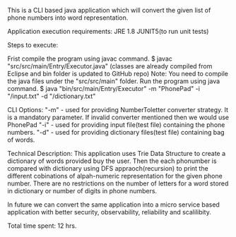 
This is a CLI based java application which will convert the given list of phone numbers into word representation.

Application execution requirements:
 JRE 1.8
 JUNIT5(to run unit tests)

Steps to execute:

 Frist compile the program using javac command.
      $ javac "src/src/main/Entry/Executor.java" (classes are already compiled from Eclipse and bin folder is updated to GitHub repo)
   Note: You need to compile the java files under the "src/src/main" folder.
 Run the program using java command.
      $ java "bin/src/main/Entry/Executor" -m "PhonePad" -i "<path-to-inputfile>/input.txt" -d "<path-to-dictionary-file>/dictionary.txt"
    
 CLI Options: 
   "-m" - used for providing NumberToletter converter strategy. It is a mandatory parameter. If invalid converter mentioned then we would use PhonePad
   "-i" - used for providing input file(test file) containing the phone numbers.
   "-d" - used for providing dictionary files(test file) containing bag of words.
 
 Technical Description:
    This application uses Trie Data Structure to create a dictionary of words provided buy the user. Then the each phonumber is compared with dictionary using DFS appraoch(recursion) to print the different cobinations of alpah-numeric representation for the given phone number. There are no restrictions on the number of letters for a word stored in dictionary or number of digits in phone numbers.
 
 In future we can convert the same application into a micro service based application with better security, observability, reliability and scalilibity.
 
 Total time spent: 12 hrs.
